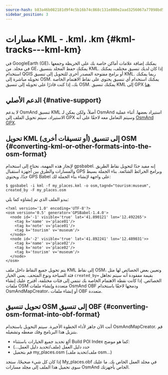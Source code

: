 ```yaml
---
source-hash: b83a46b082181d9f4c5b16b74c868c131e880e2aad3256067a77098bd5c9ae01
sidebar_position: 3
---
```


# مسارات KML - .kml، .km {#kml-tracks---kml-km}

في GoogleEarth (GE)، يمكنك إضافة علامات أماكن خاصة بك على الخريطة وجمعها في مجلد. من GE، يمكنك حفظ المجلد بتنسيق KML. إذا كان لديك تنسيق مختلف، يمكنك استخدام QGIS أو برامج مفتوحة المصدر أخرى للتحويل إلى تنسيق KML. ربما يمكنك تحويله مباشرة إلى OSM. يمكنك استخدام أي تنسيق يحتوي على نقاط الاهتمام الخاصة بك، إذا كنت قادرًا على تحويله إلى تنسيق OSM. يمكنك تنسيق KML إلى GPX [هنا](https://kml2gpx.com/).

## الدعم الأصلي {#native-support}
لا يدعم OsmAnd تنسيق KML أصلاً، ولكن يمكن لـ OsmAnd استيراد بعضها. أثناء عملية الاستيراد، سيتم تحويل الملف إلى GPX وسيتم التعامل معه لاحقًا على أنه [OsmAnd GPX](osmand-gpx).

## تحويل KML (أو تنسيقات أخرى) إلى تنسيق OSM {#converting-kml-or-other-formats-into-the-osm-format}

لإنجاز هذه المهمة، نحتاج إلى استخدام gpsbabel. إنه مفيد جدًا لتحويل نقاط الطريق والمسارات والطرق بين أجهزة استقبال GPS وبرامج الخرائط الشائعة. بناء الجملة بسيط جدًا، ويحتوي GPS Babel على واجهة لإنشاء بناء الجملة لك:

```
$ gpsbabel -i kml -f my_places.kml -o osm,tagnd="tourism:museum",​created_by -F my_places.osm
```

يبدو الملف الذي تم إنشاؤه كما يلي:

```
<?xml version='1.0' encoding='UTF-8'?>
<osm version='0.5' generator='GPSBabel-1.4.0'>
  <node id='-1' visible='true' lat='41.890121' lon='12.492265'>
    <tag k='name' v='place01'/>
    <tag k='note' v='place01'/>
    <tag k='tourism' v='museum'/>
  </node>
  <node id='-2' visible='true' lat='41.892241' lon='12.489031'>>
    <tag k='name' v='place02'/>
    <tag k='note' v='place02'/>
    <tag k='tourism' v='museum'/>
  </node>
</osm>
```

يتم تحويل جميع النقاط داخل ملف KML إلى نقاط OSM، وتعيين بعض الخصائص لها مثل فئة السياحة ونوع المتحف. يعني الخيار `created_by=` بقيمة مفقودة أنه سيتم تجاهل الخصائص. إذا كانت نقطة الاهتمام الخاصة بك تنتمي إلى فئات مختلفة، أقترح عليك إنشاء ملفات OSM متعددة وإنشاء ملفات OsmAnd OBF ودمجها لاحقًا باستخدام OsmAndMapCreator، أو إنشاء ملفات OBF متعددة.

## تحويل تنسيق OSM إلى تنسيق OBF {#converting-osm-format-into-obf-format}

أنت الآن جاهز لأداء الخطوة الأخيرة. سيتم التحويل باستخدام OsmAndMapCreator. قم بتنزيل هذا البرنامج وفك ضغطه وتشغيله.
- ألغِ تحديد جميع الخيارات باستثناء Build POI Index كما هو موضح:
- حدد دليل العمل (ملف/تحديد دليل العمل...)
- قم بتحميل my_places.osm (ملف/تحديد ملف osm...)

إذا كان كل شيء صحيحًا، ستجد My_places.obf في مجلد العمل الخاص بك. ما عليك سوى تحميل هذا الملف إلى مجلد مسارات OsmAnd الخاص بأجهزتك.